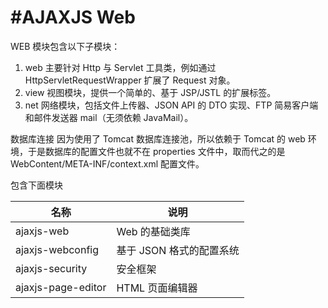 #AJAXJS Web
=================================== 

WEB 模块包含以下子模块：

1.  web 主要针对 Http 与 Servlet 工具类，例如通过 HttpServletRequestWrapper 扩展了 Request 对象。
2.  view 视图模块，提供一个简单的、基于 JSP/JSTL 的扩展标签。
3.  net 网络模块，包括文件上传器、JSON API 的 DTO 实现、FTP 简易客户端和邮件发送器 mail（无须依赖 JavaMail）。

数据库连接
因为使用了 Tomcat 数据库连接池，所以依赖于 Tomcat 的 web 环境，于是数据库的配置文件也就不在 properties 文件中，取而代之的是 WebContent/META-INF/context.xml 配置文件。
 
 
包含下面模块

|名称|说明|
|------|----|
|ajaxjs-web|Web 的基础类库|
|ajaxjs-webconfig|基于 JSON 格式的配置系统|
|ajaxjs-security|安全框架|
|ajaxjs-page-editor| HTML 页面编辑器|
